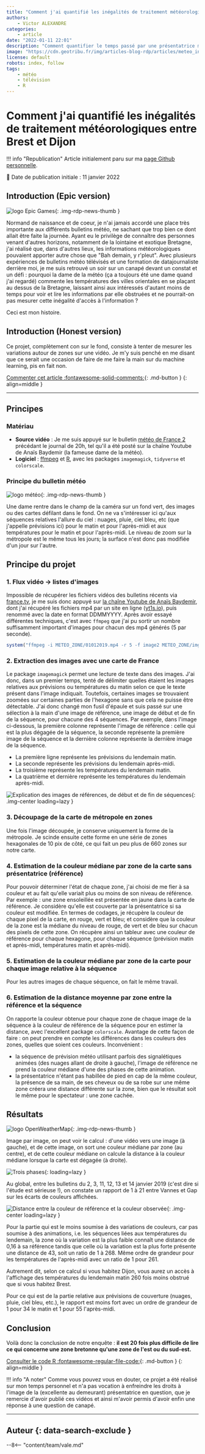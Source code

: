 ```yaml
---
title: "Comment j'ai quantifié les inégalités de traitement météorologiques entre Brest et Dijon"
authors:
    - Victor ALEXANDRE
categories:
    - article
date: "2022-01-11 22:01"
description: "Comment quantifier le temps passé par une présentatrice météo devant une zone de la carte de France : passer de la remarque d'un canapé à une réponse circonstanciée"
image: "https://cdn.geotribu.fr/img/articles-blog-rdp/articles/meteo_inegalites_traitement_avec_r/distance_moyenne_toutes_journees_toutes_sequences.jpg"
license: default
robots: index, follow
tags:
    - météo
    - télévision
    - R
---
```


# Comment j'ai quantifié les inégalités de traitement météorologiques entre Brest et Dijon

!!! info "Republication"
    Article initialement paru sur ma [page Github personnelle](https://github.com/Valexandre/zones_meteo).

:calendar: Date de publication initiale : 11 janvier 2022

## Introduction (Epic version)

![logo Epic Games](https://cdn.geotribu.fr/img/logos-icones/divers/epic-games.png "logo Epic Games"){: .img-rdp-news-thumb }

Normand de naissance et de coeur, je n'ai jamais accordé une place très importante aux différents bulletins météo, ne sachant que trop bien ce dont allait être faite la journée. Ayant eu le privilège de connaître des personnes venant d'autres horizons, notamment de la lointaine et exotique Bretagne, j'ai réalisé que, dans d'autres lieux, les informations météorologiques pouvaient apporter autre chose que "Bah demain, y r'pleut". Avec plusieurs expériences de bulletins météo télévisés et une formation de datajournaliste derrière moi, je me suis retrouvé un soir sur un canapé devant un constat et un défi : pourquoi la dame de la météo (ça a toujours été une dame quand j'ai regardé) commente les températures des villes orientales en se plaçant au dessus de la Bretagne, laissant ainsi aux intéressés d'autant moins de temps pour voir et lire les informations par elle obstruées et ne pourrait-on pas mesurer cette inégalité d'accès à l'information ?

Ceci est mon histoire.

## Introduction (Honest version)

Ce projet, complètement con sur le fond, consiste à tenter de mesurer les variations autour de zones sur une vidéo. Je m'y suis penché en me disant que ce serait une occasion de faire de me faire la main sur du machine learning, pis en fait non.

[Commenter cet article :fontawesome-solid-comments:](#__comments){: .md-button }
{: align=middle }

----

## Principes

### Matériau

- **Source vidéo** : Je me suis appuyé sur le bulletin [météo de France 2](https://www.france.tv/france-2/meteo-2/) précédant le journal de 20h, tel qu'il a été posté sur la chaîne Youtube de Anaïs Baydemir (la fameuse dame de la météo).
- **Logiciel** : [ffmpeg](https://www.ffmpeg.org) et [R](https://www.r-project.org), avec les packages `imagemagick`, `tidyverse` et `colorscale`.

### Principe du bulletin météo

![logo météo](https://cdn.geotribu.fr/img/logos-icones/divers/weather_app.png "logo météo"){: .img-rdp-news-thumb }

Une dame rentre dans le champ de la caméra sur un fond vert, des images ou des cartes défilant dans le fond. On ne va s'intéresser ici qu'aux séquences relatives l'allure du ciel : nuages, pluie, ciel bleu, etc (que j'appelle prévisions ici) pour le matin et pour l'après-midi et aux températures pour le matin et pour l'après-midi. Le niveau de zoom sur la métropole est le même tous les jours; la surface n'est donc pas modifiée d'un jour sur l'autre.

## Principe du projet

### 1. Flux vidéo → listes d'images

Impossible de récupérer les fichiers vidéos des bulletins récents via [france.tv](https://www.france.tv), je me suis donc appuyé sur [la chaîne Youtube de Anaïs Baydemir](https://www.youtube.com/channel/UCCjC5WdWYmqLnuwILaJ2Lew), dont j'ai récupéré les fichiers mp4 par un site en ligne ([yt1s.io](<https://yt1s.io>)), puis renommé avec la date en format DDMMYYYY.
Après avoir essayé différentes techniques, c'est avec `ffmpeg` que j'ai pu sortir un nombre suffisamment important d'images pour chacun des mp4 générés (5 par seconde).

```r
system("ffmpeg -i METEO_ZONE/01012019.mp4 -r 5 -f image2 METEO_ZONE/img_01012019_%05d.png")
```

### 2. Extraction des images avec une carte de France

Le package `imagemagick` permet une lecture de texte dans des images. J'ai donc, dans un premier temps, tenté de délimiter quelles étaient les images relatives aux prévisions ou températures du matin selon ce que le texte présent dans l'image indiquait. Toutefois, certaines images se trouvaient zoomées sur certaines parties de l'hexagone sans que cela ne puisse être détectable.
J'ai donc changé mon fusil d'épaule et suis passé sur une sélection à la main d'une image de référence, une image de début et de fin de la séquence, pour chacune des 4 séquences. Par exemple, dans l'image ci-dessous, la première colonne représente l'image de référence : celle qui est la plus dégagée de la séquence, la seconde représente la première image de la séquence et la dernière colonne représente la dernière image de la séquence.

- La première ligne représente les prévisions du lendemain matin.
- La seconde représente les prévisions du lendemain après-midi.
- La troisième représente les températures du lendemain matin.
- La quatrième et dernière représente les températures du lendemain après-midi.

![Explication des images de références, de début et de fin de séquences](https://cdn.geotribu.fr/img/articles-blog-rdp/articles/meteo_inegalites_traitement_avec_r/montage_images_bases_11012019.jpg "Explication des images de références, de début et de fin de séquences"){: .img-center loading=lazy }

### 3. Découpage de la carte de métropole en zones

Une fois l'image découpée, je conserve uniquement la forme de la métropole. Je scinde ensuite cette forme en une série de zones hexagonales de 10 pix de côté, ce qui fait un peu plus de 660 zones sur notre carte.

### 4. Estimation de la couleur médiane par zone de la carte sans présentatrice (référence)

Pour pouvoir déterminer l'état de chaque zone, j'ai choisi de me fier à sa couleur et au fait qu'elle variait plus ou moins de son niveau de référence. Par exemple : une zone ensoleillée est présentée en jaune dans la carte de référence. Je considère qu'elle est couverte par la présentatrice si sa couleur est modifiée. En termes de codages, je récupère la couleur de chaque pixel de la carte, en rouge, vert et bleu; et considère que la couleur de la zone est la médiane du niveau de rouge, de vert et de bleu sur chacun des pixels de cette zone.
On récupère ainsi un tableur avec une couleur de référence pour chaque hexagone, pour chaque séquence (prévision matin et après-midi, températures matin et après-midi).

### 5. Estimation de la couleur médiane par zone de la carte pour chaque image relative à la séquence

Pour les autres images de chaque séquence, on fait le même travail.

### 6. Estimation de la distance moyenne par zone entre la référence et la séquence

On rapporte la couleur obtenue pour chaque zone de chaque image de la séquence à la couleur de référence de la séquence pour en estimer la distance, avec l'excellent package `colorscale`.
Avantage de cette façon de faire : on peut prendre en compte les différences dans les couleurs des zones, quelles que soient ces couleurs.
Inconvénient :

- la séquence de prévision météo utilisant parfois des signalétiques animées (des nuages allant de droite à gauche), l'image de référence ne prend la couleur médiane d'une des phases de cette animation.
- la présentatrice n'étant pas habillée de pied en cap de la même couleur, la présence de sa main, de ses cheveux ou de sa robe sur une même zone créera une distance différente sur la zone, bien que le résultat soit le même pour le spectateur : une zone cachée.

## Résultats

![logo OpenWeatherMap](https://cdn.geotribu.fr/img/logos-icones/entreprises_association/openweathermap.png "logo OpenWeatherMap"){: .img-rdp-news-thumb }

Image par image, on peut voir le calcul : d'une vidéo vers une image (à gauche), et de cette image, on sort une couleur médiane par zone (au centre), et de cette couleur médiane on calcule la distance à la couleur médiane lorsque la carte est dégagée (à droite).

![Trois phases](https://user-images.githubusercontent.com/1596222/148133096-3c3349ea-f9ff-4d7e-9b73-1a163ad0fda1.gif "Trois phases"){: loading=lazy }

Au global, entre les bulletins du 2, 3, 11, 12, 13 et 14 janvier 2019 (c'est dire si l'étude est sérieuse !), on constate un rapport de 1 à 21 entre Vannes et Gap sur les écarts de couleurs affichées.

![Distance entre la couleur de référence et la couleur observée](https://cdn.geotribu.fr/img/articles-blog-rdp/articles/meteo_inegalites_traitement_avec_r/distance_moyenne_toutes_journees_toutes_sequences.jpg "Distance entre la couleur de référence et la couleur observée"){: .img-center loading=lazy }

Pour la partie qui est le moins soumise à des variations de couleurs, car pas soumise à des animations, i.e. les séquences liées aux températures du lendemain, la zone où la variation est la plus faible connaît une distance de 0,16 à sa référence tandis que celle où la variation est la plus forte présente une distance de 43, soit un ratio de 1 à 268. Même ordre de grandeur pour les températures de l'après-midi avec un ratio de 1 pour 261.

Autrement dit, selon ce calcul si vous habitez Dijon, vous aurez un accès à l'affichage des températures du lendemain matin 260 fois moins obstrué que si vous habitez Brest.

Pour ce qui est de la partie relative aux prévisions de couverture (nuages, pluie, ciel bleu, etc.), le rapport est moins fort avec un ordre de grandeur de 1 pour 34 le matin et 1 pour 55 l'après-midi.

## Conclusion

Voilà donc la conclusion de notre enquête : **il est 20 fois plus difficile de lire ce qui concerne une zone bretonne qu'une zone de l'est ou du sud-est.**

[Consulter le code R :fontawesome-regular-file-code:](https://github.com/Valexandre/zones_meteo/blob/main/code.R){: .md-button }
{: align=middle }

!!! info "A noter"
    Comme vous pouvez vous en douter, ce projet a été réalisé sur mon temps personnel et n'a pas vocation à enfreindre les droits à l'image de la (excellente au demeurant) présentatrice en question, que je remercie d'avoir publié ces vidéos et ainsi m'avoir permis d'avoir enfin une réponse à une question de canapé.

----

## Auteur {: data-search-exclude }

--8<-- "content/team/vale.md"
